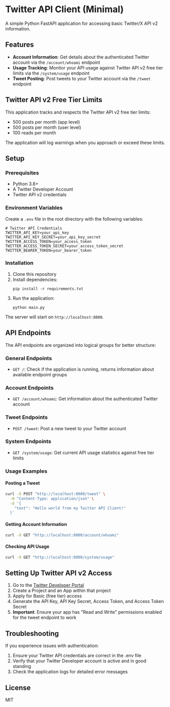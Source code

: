# Twitter API Client (Minimal)

A simple Python FastAPI application for accessing basic Twitter/X API v2 information.

## Features

- **Account Information**: Get details about the authenticated Twitter account via the `/account/whoami` endpoint
- **Usage Tracking**: Monitor your API usage against Twitter API v2 free tier limits via the `/system/usage` endpoint
- **Tweet Posting**: Post tweets to your Twitter account via the `/tweet` endpoint

## Twitter API v2 Free Tier Limits

This application tracks and respects the Twitter API v2 free tier limits:
- 500 posts per month (app level)
- 500 posts per month (user level)
- 100 reads per month

The application will log warnings when you approach or exceed these limits.

## Setup

### Prerequisites

- Python 3.8+
- A Twitter Developer Account
- Twitter API v2 credentials

### Environment Variables

Create a `.env` file in the root directory with the following variables:

```
# Twitter API Credentials
TWITTER_API_KEY=your_api_key
TWITTER_API_KEY_SECRET=your_api_key_secret
TWITTER_ACCESS_TOKEN=your_access_token
TWITTER_ACCESS_TOKEN_SECRET=your_access_token_secret
TWITTER_BEARER_TOKEN=your_bearer_token
```

### Installation

1. Clone this repository
2. Install dependencies:
   ```
   pip install -r requirements.txt
   ```
3. Run the application:
   ```
   python main.py
   ```
   
The server will start on `http://localhost:8000`.

## API Endpoints

The API endpoints are organized into logical groups for better structure:

### General Endpoints

- `GET /`: Check if the application is running, returns information about available endpoint groups

### Account Endpoints

- `GET /account/whoami`: Get information about the authenticated Twitter account

### Tweet Endpoints

- `POST /tweet`: Post a new tweet to your Twitter account

### System Endpoints

- `GET /system/usage`: Get current API usage statistics against free tier limits

### Usage Examples

#### Posting a Tweet

```bash
curl -X POST "http://localhost:8000/tweet" \
  -H "Content-Type: application/json" \
  -d '{
    "text": "Hello world from my Twitter API Client!"
  }'
```

#### Getting Account Information

```bash
curl -X GET "http://localhost:8000/account/whoami"
```

#### Checking API Usage

```bash
curl -X GET "http://localhost:8000/system/usage"
```

## Setting Up Twitter API v2 Access

1. Go to the [Twitter Developer Portal](https://developer.twitter.com/en/portal/dashboard)
2. Create a Project and an App within that project
3. Apply for Basic (free tier) access
4. Generate the API Key, API Key Secret, Access Token, and Access Token Secret
5. **Important**: Ensure your app has "Read and Write" permissions enabled for the tweet endpoint to work

## Troubleshooting

If you experience issues with authentication:

1. Ensure your Twitter API credentials are correct in the .env file
2. Verify that your Twitter Developer account is active and in good standing
3. Check the application logs for detailed error messages

## License

MIT
